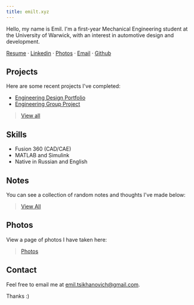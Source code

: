 ```yaml
---
title: emilt.xyz
---
```

Hello, my name is Emil. I'm a first-year Mechanical Engineering student at the University of Warwick, with an interest in automotive design and development.

[Resume](https://drive.google.com/file/d/1pToYvn9GSWlTPdeS1-IEGbN8qMc472RJ/view) ·  [Linkedin](https://www.linkedin.com/in/emil-tsikhanovich-8654031b0/) · [Photos](https://sites.google.com/view/emilphotos/home) · [Email](https://mailto:emil.tsikhanovich@gmail.com) · [Github](https://github.com/emiltsi/)

## Projects

Here are some recent projects I've completed:

- [Engineering Design Portfolio](emil/projects/Engineering%20Design%20Portfolio.md)
- [Engineering Group Project](emil/projects/Engineering%20Dragster%20Group%20Project.md)

>[View all](tags/projects)

## Skills 

- Fusion 360 (CAD/CAE)
- MATLAB and Simulink
- Native in Russian and English

## Notes

You can see a collection of random notes and thoughts I've made below:

>[View All](/emil)

## Photos

View a page of photos I have taken here:

>[Photos](https://sites.google.com/view/emilphotos/home)

## Contact

Feel free to email me at [emil.tsikhanovich@gmail.com](https://mailto:emil.tsikhanovich@gmail.com).

Thanks :)


